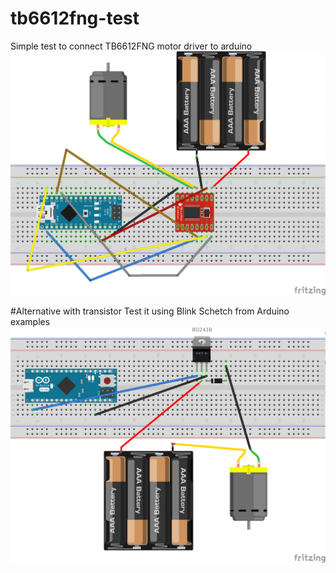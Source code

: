 # tb6612fng-test

Simple test to connect TB6612FNG motor driver to arduino
![alt tag](https://raw.githubusercontent.com/nscendoni/tb6612fng-test/master/images/tb6612fngTest_bb.png)


#Alternative with transistor
Test it using Blink Schetch from Arduino examples
![alt tag](https://raw.githubusercontent.com/nscendoni/tb6612fng-test/master/images/Transistor_bb.png)
